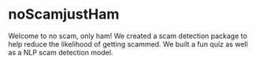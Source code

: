 # noScamjustHam

Welcome to no scam, only ham! We created a scam detection package to help reduce the likelihood of getting scammed. We built a fun quiz as well as a NLP scam detection model.
